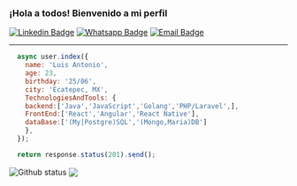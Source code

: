 ### ¡Hola a todos! Bienvenido a mi perfil

[![Linkedin Badge](https://img.shields.io/badge/-Linkedin-6633cc?style=flat-square&logo=Linkedin&logoColor=white&color=black&link=https://www.linkedin.com/in/lapg/)](https://www.linkedin.com/in/lapg/)
[![Whatsapp Badge](https://img.shields.io/badge/-WhatsApp-6633cc?style=flat-square&logo=Whatsapp&logoColor=white&color=black&link=http://wa.me/557721235773)](http://wa.me/7721235773)
[![Email Badge](https://img.shields.io/badge/-Email-3ABFE6?style=flat-square&logo=minutemailer&color=black&&logoColor=white&link=mailto:luispadre@protonmail.com)](mailto:luispadre@protonmail.com)
<hr/>

```javascript
  async user.index({
    name: 'Luis Antonio',
    age: 23,
    birthday: '25/06',
    city: 'Ecatepec, MX',
    TechnologiesAndTools: {
    backend:['Java','JavaScript','Golang','PHP/Laravel',],
    FrontEnd:['React','Angular','React Native'],
    dataBase:['(My|Postgre)SQL','(Mongo,Maria)DB']
    },
  });

  return response.status(201).send();
```
<!--<a href="LINK_DO_SEU_SITE_AQUI"> -->
  <img align="center" src="https://github-readme-stats.vercel.app/api?username=luispadre&show_icons=true&theme=radical" alt="Github status" />
<!--</a>-->
<!-- <a href="LINK_DO_SEU_SITE_AQUI"> -->
  <img align="center" src="https://github-readme-stats.vercel.app/api/top-langs/?username=luispadre&layout=compact&theme=radical" />
<!-- </a> -->
